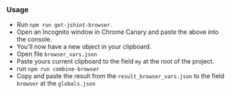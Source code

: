 ### Usage
- Run `npm run get-jshint-browser`.
- Open an Incognito window in Chrome Canary and paste the above into the console.
- You'll now have a new object in your clipboard.
- Open file `browser_vars.json`
- Paste yours current clipboard to the field `my` at the root of the project.
- run `npm run combine-browser`
- Copy and paste the result from the `result_browser_vars.json` to the field `browser` at the `globals.json`

